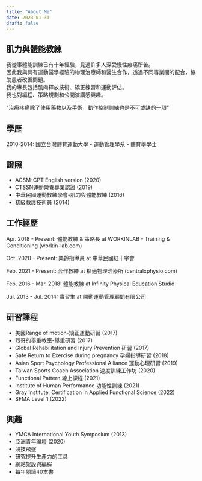 ```yaml
---
title: "About Me"
date: 2023-01-31
draft: false
---
```


## 肌力與體能教練

我從事體能訓練已有十年經驗，見過許多人深受慢性疼痛所苦。  
因此我與具有運動醫學經驗的物理治療師和醫生合作，透過不同專業間的配合，協助患者改善問題。  
我的專長包括肌肉釋放技術、矯正練習和運動評估。  
我也對編程、策略規劃和公開演講感興趣。

"治療疼痛除了使用藥物以及手術，動作控制訓練也是不可或缺的一環"


## 學歷

2010-2014: 國立台灣體育運動大學 - 運動管理學系 - 體育學學士

## 證照

- ACSM-CPT English version (2020)
- CTSSN運動營養專業認證 (2019)
- 中華民國運動教練學會-肌力與體能教練 (2016)
- 初級救護技術員 (2014)

## 工作經歷

Apr. 2018 - Present: 體能教練 & 策略長 at WORKINLAB - Training & Conditioning (workin-lab.com)

Oct. 2020 - Present: 樂齡指導員 at 中華民國紅十字會

Feb. 2021 - Present: 合作教練 at 樞適物理治療所 (centralxphysio.com)

Feb. 2016 - Mar. 2018: 體能教練 at Infinity Physical Education Studio

Jul. 2013 - Jul. 2014: 實習生 at 開動運動管理顧問有限公司

## 研習課程

- 美國Range of motion-矯正運動研習 (2017)
- 烈哥的舉重教室-舉重研習 (2017)
- Global Rehabilitation and Injury Prevention 研習 (2017)
- Safe Return to Exercise during pregnancy 孕婦指導研習 (2018)
- Asian Sport Psychology Professional Alliance 運動心理研習 (2019)
- Taiwan Sports Coach Association 速度訓練工作坊 (2020)
- Functional Pattern 線上課程 (2021)
- Institute of Human Performance 功能性訓練 (2021)
- Gray Institute: Certification in Applied Functional Science (2022)
- SFMA Level 1 (2022)

## 興趣

- YMCA International Youth Symposium (2013)
- 亞洲青年論壇 (2020)
- 競技飛盤
- 研究提升生產力的工具
- 網站架設與編程
- 每年閱讀40本書
